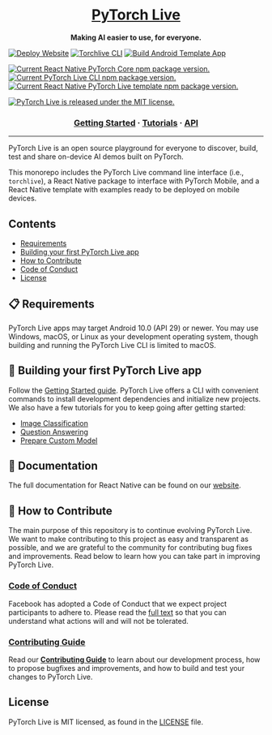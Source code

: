 <h1 align="center">
  <a href="https://reactnative.dev/">
    PyTorch Live
  </a>
</h1>

<p align="center">
  <strong>Making AI easier to use, for everyone.</strong>
</p>

[![Deploy Website](https://github.com/facebookexperimental/pytorch-live/actions/workflows/deploy-website.yml/badge.svg)](https://github.com/facebookexperimental/pytorch-live/actions/workflows/deploy-website.yml) [![Torchlive CLI](https://github.com/facebookexperimental/pytorch-live/actions/workflows/build-cli.yml/badge.svg)](https://github.com/facebookexperimental/pytorch-live/actions/workflows/build-cli.yml) [![Build Android Template App](https://github.com/facebookexperimental/pytorch-live/actions/workflows/build-android.yml/badge.svg)](https://github.com/facebookexperimental/pytorch-live/actions/workflows/build-android.yml)

<p>
  <a href="https://www.npmjs.org/package/react-native-pytorch-core">
    <img src="https://img.shields.io/npm/v/react-native-pytorch-core?label=react-native-pytorch-core" alt="Current React Native PyTorch Core npm package version." />
  </a>
  <a href="https://www.npmjs.org/package/torchlive-cli">
    <img src="https://img.shields.io/npm/v/torchlive-cli?label=torchlive-cli" alt="Current PyTorch Live CLI npm package version." />
  </a>
  <a href="https://www.npmjs.org/package/react-native-template-pytorch-live">
    <img src="https://img.shields.io/npm/v/react-native-template-pytorch-live?label=react-native-template-pytorch-live" alt="Current React Native PyTorch Live template npm package version." />
  </a>
</p>

<p>
  <a href="https://github.com/facebook/react-native/blob/master/LICENSE">
    <img src="https://img.shields.io/badge/license-MIT-blue.svg" alt="PyTorch Live is released under the MIT license." />
  </a>
</p>

<h3 align="center">
  <a href="http://facebookexperimental.github.io/pytorch-live/docs/tutorials/install-cli">Getting Started</a>
  <span> · </span>
  <a href="http://facebookexperimental.github.io/pytorch-live/docs/tutorials/image-classification">Tutorials</a>
  <span> · </span>
  <a href="http://facebookexperimental.github.io/pytorch-live/docs/api/cli">API</a>
</h3>

----------------------

PyTorch Live is an open source playground for everyone to discover, build, test and share on-device AI demos built on PyTorch.

This monorepo includes the PyTorch Live command line interface (i.e., `torchlive`), a React Native package to interface with PyTorch Mobile, and a React Native template with examples ready to be deployed on mobile devices.

## Contents
- [Requirements](#-requirements)
- [Building your first PyTorch Live app](#-building-your-first-pytorch-live-app)
- [How to Contribute](#-how-to-contribute)
- [Code of Conduct](#code-of-conduct)
- [License](#-license)

## 📋 Requirements
PyTorch Live apps may target Android 10.0 (API 29) or newer. You may use Windows, macOS, or Linux as your development operating system, though building and running the PyTorch Live CLI is limited to macOS.

## 🎉 Building your first PyTorch Live app
Follow the [Getting Started guide](http://facebookexperimental.github.io/pytorch-live/docs/tutorials/install-cli). PyTorch Live offers a CLI with convenient commands to install development dependencies and initialize new projects. We also have a few tutorials for you to keep going after getting started:

* [Image Classification](http://facebookexperimental.github.io/pytorch-live/docs/tutorials/image-classification)
* [Question Answering](http://facebookexperimental.github.io/pytorch-live/docs/tutorials/question-answering)
* [Prepare Custom Model](http://facebookexperimental.github.io/pytorch-live/docs/tutorials/prepare-custom-model)

## 📖 Documentation

The full documentation for React Native can be found on our [website](http://facebookexperimental.github.io/pytorch-live/).

## 👏 How to Contribute
The main purpose of this repository is to continue evolving PyTorch Live. We want to make contributing to this project as easy and transparent as possible, and we are grateful to the community for contributing bug fixes and improvements. Read below to learn how you can take part in improving PyTorch Live.

### [Code of Conduct][code]
Facebook has adopted a Code of Conduct that we expect project participants to adhere to.
Please read the [full text][code] so that you can understand what actions will and will not be tolerated.

[code]: https://code.fb.com/codeofconduct/

### [Contributing Guide][contribute]
Read our [**Contributing Guide**][contribute] to learn about our development process, how to propose bugfixes and improvements, and how to build and test your changes to PyTorch Live.

[contribute]: CONTRIBUTING.md

## License
PyTorch Live is MIT licensed, as found in the [LICENSE][license] file.

[license]: LICENSE.md
